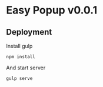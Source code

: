 # Easy Popup v0.0.1

## Deployment

Install gulp

```shell
npm install
```

And start server

```shell
gulp serve
```